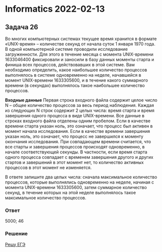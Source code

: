 # Informatics 2022-02-13
## Задача 26
Во многих компьютерных системах текущее время хранится в формате
«UNIX-время» – количестве секунд от начала суток 1 января 1970 года.
В одной компьютерной системе проводили исследование загруженности. Для
этого в течение месяца с момента UNIX-времени 1633046400 фиксировали
и заносили в базу данных моменты старта и финиша всех процессов,
действовавших в этой системе.
Вам необходимо определить, какое наибольшее количество процессов
выполнялось в системе одновременно на неделе, начавшейся в момент
UNIX-времени 1633305600, и в течение какого суммарного времени
(в секундах) выполнялось такое наибольшее количество процессов.

**Входные данные**
Первая строка входного файла содержит целое число N – общее количество
процессов за весь период наблюдения. Каждая из следующих N строк
содержит 2 целых числа: время старта и время завершения одного процесса
в виде UNIX-времени. Все данные в строках входного файла отделены одним
пробелом.
Если в качестве времени старта указан ноль, это означает, что процесс был
активен в момент начала исследования. Если в качестве времени завершения
указан ноль, это означает, что процесс не завершился к моменту окончания
исследования.
При совпадающем времени считается, что все старты и завершения
процессов происходят одновременно, в начале соответствующей секунды.
В частности, если время старта одного процесса совпадает с временем
завершения другого и других стартов и завершений в этот момент нет, то
количество активных процессов в этот момент не изменяется.

В ответе запишите два целых числа: сначала максимальное количество
процессов, которые выполнялись одновременно на неделе, начиная
с момента UNIX-времени 1633305600, затем суммарное количество секунд,
в течение которых на этой неделе выполнялось такое максимальное
количество процессов.

### Ответ
5000; 46

### Решение
[Решу ЕГЭ](https://inf-ege.sdamgia.ru/problem?id=41001)
